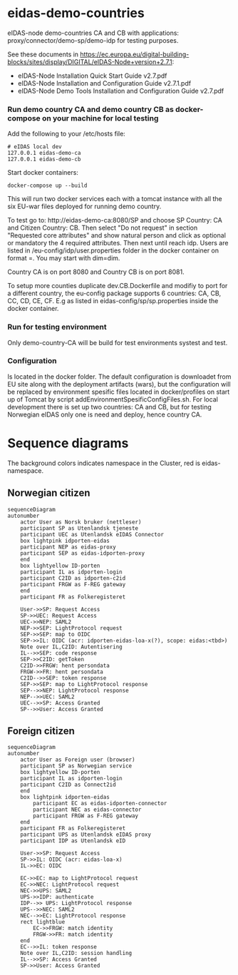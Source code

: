 # eidas-demo-countries

eIDAS-node demo-countries CA and CB with applications: proxy/connector/demo-sp/demo-idp for testing purposes.

See these documents in https://ec.europa.eu/digital-building-blocks/sites/display/DIGITAL/eIDAS-Node+version+2.7.1:
* eIDAS-Node Installation Quick Start Guide v2.7.pdf
* eIDAS-Node Installation and Configuration Guide v2.7.1.pdf
* eIDAS-Node Demo Tools Installation and Configuration Guide v2.7.pdf


### Run demo country CA and demo country CB as docker-compose on your machine for local testing

Add the following to your /etc/hosts file:
```
# eIDAS local dev
127.0.0.1 eidas-demo-ca
127.0.0.1 eidas-demo-cb
```
Start docker containers:
```
docker-compose up --build
```
This will run two docker services each with a tomcat instance with all the six EU-war files deployed for running demo country.

To test go to: http://eidas-demo-ca:8080/SP
and choose SP Country: CA and Citizen Country: CB.
Then select "Do not request" in section "Requested core attributes" and show natural person and click as optional or mandatory the 4 required attributes. Then next until reach idp.
Users are listed in <tomcat>/eu-config/idp/user.properties folder in the docker container on format <username>=<passord>. You may start with dim=dim. 

Country CA is on port 8080 and Country CB is on port 8081.

To setup more counties duplicate dev.CB.Dockerfile and modifiy to port for a different country, the eu-config package supports 6 countries: CA, CB, CC, CD, CE, CF.
E.g as listed in eidas-config/sp/sp.properties inside the docker container.

### Run for testing environment
Only demo-country-CA will be build for test environments systest and test.

### Configuration
Is located in the docker folder. 
The default configuration is downloadet from EU site along with the deployment artifacts (wars), but the configuration will be replaced by environment spesific files located in docker/profiles on start up of Tomcat by script addEnvironmentSpesificConfigFiles.sh.
For local development there is set up two countries: CA and CB, but for testing Norwegian eIDAS only one is need and deploy, hence country CA.

# Sequence diagrams
The background colors indicates namespace in the Cluster, red is eidas-namespace.
## Norwegian citizen
```mermaid  
sequenceDiagram
autonumber
    actor User as Norsk bruker (nettleser)
    participant SP as Utenlandsk tjeneste
    participant UEC as Utenlandsk eIDAS Connector
    box lightpink idporten-eidas
    participant NEP as eidas-proxy
    participant SEP as eidas-idporten-proxy
    end
    box lightyellow ID-porten
    participant IL as idporten-login
    participant C2ID as idporten-c2id
    participant FRGW as F-REG gateway
    end
    participant FR as Folkeregisteret

    User->>SP: Request Access
    SP->>UEC: Request Access
    UEC->>NEP: SAML2
    NEP->>SEP: LightProtocol request
    SEP->>SEP: map to OIDC 
    SEP->>IL: OIDC (acr: idporten-eidas-loa-x(?), scope: eidas:<tbd>)
    Note over IL,C2ID: Autentisering
    IL-->>SEP: code response
    SEP->>C2ID: getToken
    C2ID->>FRGW: hent persondata
    FRGW->>FR: hent persondata
    C2ID-->>SEP: token response
    SEP->>SEP: map to LightProtocol response
    SEP-->>NEP: LightProtocol response
    NEP-->>UEC: SAML2
    UEC-->>SP: Access Granted
    SP-->>User: Access Granted
```    

## Foreign citizen
```mermaid  
sequenceDiagram
autonumber
    actor User as Foreign user (browser)
    participant SP as Norwegian service
    box lightyellow ID-porten
    participant IL as idporten-login
    participant C2ID as Connect2id
    end
    box lightpink idporten-eidas
        participant EC as eidas-idporten-connector
        participant NEC as eidas-connector
        participant FRGW as F-REG gateway
    end
    participant FR as Folkeregisteret
    participant UPS as Utenlandsk eIDAS proxy
    participant IDP as Utenlandsk eID

    User->>SP: Request Access
    SP->>IL: OIDC (acr: eidas-loa-x)
    IL->>EC: OIDC

    EC->>EC: map to LightProtocol request
    EC->>NEC: LightProtocol request
    NEC->>UPS: SAML2
    UPS->>IDP: authenticate
    IDP-->> UPS: LightProtocol response
    UPS-->>NEC: SAML2
    NEC-->>EC: LightProtocol response
    rect lightblue
        EC->>FRGW: match identity
        FRGW->>FR: match identity
    end
    EC-->>IL: token response
    Note over IL,C2ID: session handling
    IL-->>SP: Access Granted
    SP->>User: Access Granted
```    
